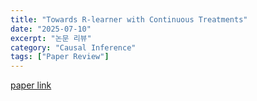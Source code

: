 ```yaml
---
title: "Towards R-learner with Continuous Treatments"
date: "2025-07-10"
excerpt: "논문 리뷰"
category: "Causal Inference"
tags: ["Paper Review"]
---
```






[paper link](https://arxiv.org/pdf/1712.04912)